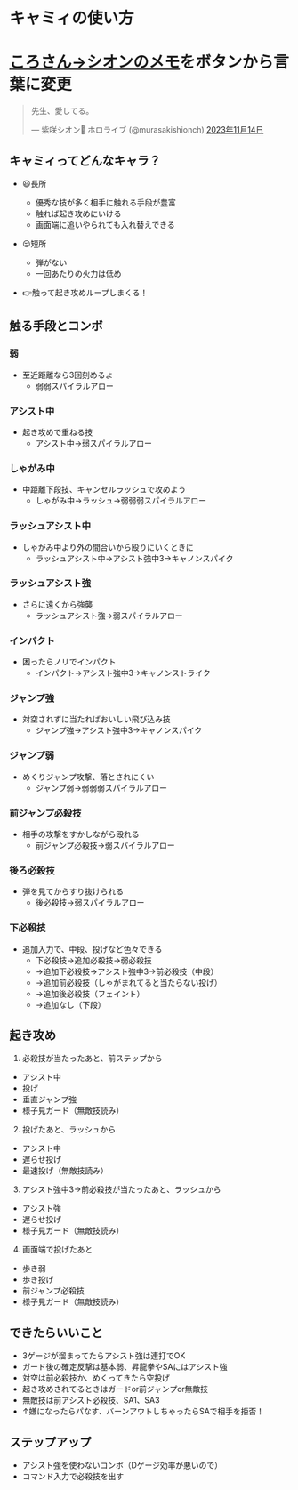 # キャミィの使い方

# [ころさん→シオンのメモ](https://twitter.com/inugamikorone/status/1724169019471827295)をボタンから言葉に変更

<blockquote class="twitter-tweet" data-conversation="none" data-lang="ja" data-theme="dark"><p lang="ja" dir="ltr">先生、愛してる。</p>&mdash; 紫咲シオン🌙 ホロライブ (@murasakishionch) <a href="https://twitter.com/murasakishionch/status/1724333638287012086?ref_src=twsrc%5Etfw">2023年11月14日</a></blockquote> <script async src="https://platform.twitter.com/widgets.js" charset="utf-8"></script>

## キャミィってどんなキャラ？

- 😃長所
    - 優秀な技が多く相手に触れる手段が豊富
    - 触れば起き攻めにいける
    - 画面端に追いやられても入れ替えできる

- 😒短所
    - 弾がない
    - 一回あたりの火力は低め

- 👉触って起き攻めループしまくる！

## 触る手段とコンボ
### 弱
- 至近距離なら3回刻めるよ
    - 弱弱スパイラルアロー

### アシスト中
- 起き攻めで重ねる技
    - アシスト中→弱スパイラルアロー

### しゃがみ中
- 中距離下段技、キャンセルラッシュで攻めよう
    - しゃがみ中→ラッシュ→弱弱弱スパイラルアロー

### ラッシュアシスト中
- しゃがみ中より外の間合いから殴りにいくときに
    - ラッシュアシスト中→アシスト強中3→キャノンスパイク

### ラッシュアシスト強
- さらに遠くから強襲
    - ラッシュアシスト強→弱スパイラルアロー

### インパクト
- 困ったらノリでインパクト
    - インパクト→アシスト強中3→キャノンストライク

### ジャンプ強
- 対空されずに当たればおいしい飛び込み技
    - ジャンプ強→アシスト強中3→キャノンスパイク

### ジャンプ弱
- めくりジャンプ攻撃、落とされにくい
    - ジャンプ弱→弱弱弱スパイラルアロー

### 前ジャンプ必殺技
- 相手の攻撃をすかしながら殴れる
    - 前ジャンプ必殺技→弱スパイラルアロー

### 後ろ必殺技
- 弾を見てからすり抜けられる
    - 後必殺技→弱スパイラルアロー

### 下必殺技
- 追加入力で、中段、投げなど色々できる
    - 下必殺技→追加必殺技→弱必殺技
    - →追加下必殺技→アシスト強中3→前必殺技（中段）
    - →追加前必殺技（しゃがまれてると当たらない投げ）
    - →追加後必殺技（フェイント）
    - →追加なし（下段）

## 起き攻め
1. 必殺技が当たったあと、前ステップから
- アシスト中
- 投げ
- 垂直ジャンプ強
- 様子見ガード（無敵技読み）

2. 投げたあと、ラッシュから
- アシスト中
- 遅らせ投げ
- 最速投げ（無敵技読み）

3. アシスト強中3→前必殺技が当たったあと、ラッシュから
- アシスト強
- 遅らせ投げ
- 様子見ガード（無敵技読み）

4. 画面端で投げたあと
- 歩き弱
- 歩き投げ
- 前ジャンプ必殺技
- 様子見ガード（無敵技読み）

## できたらいいこと
- 3ゲージが溜まってたらアシスト強は連打でOK
- ガード後の確定反撃は基本弱、昇龍拳やSAにはアシスト強
- 対空は前必殺技か、めくってきたら空投げ
- 起き攻めされてるときはガードor前ジャンプor無敵技
- 無敵技は前アシスト必殺技、SA1、SA3
- ↑嫌になったらパなす、バーンアウトしちゃったらSAで相手を拒否！

## ステップアップ
- アシスト強を使わないコンボ（Dゲージ効率が悪いので）
- コマンド入力で必殺技を出す
